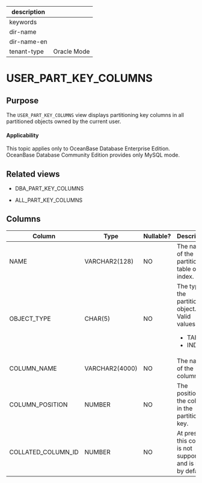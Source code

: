 | description ||
|---|---|
| keywords ||
| dir-name ||
| dir-name-en ||
| tenant-type | Oracle Mode |

# USER_PART_KEY_COLUMNS

Purpose
-----------

The `USER_PART_KEY_COLUMNS` view displays partitioning key columns in all partitioned objects owned by the current user.

<main id="notice" >
    <h4>Applicability</h4>
    <p>This topic applies only to OceanBase Database Enterprise Edition. OceanBase Database Community Edition provides only MySQL mode. </p>
  </main>

Related views
-------------

* DBA_PART_KEY_COLUMNS

* ALL_PART_KEY_COLUMNS

Columns
-------------

| **Column** | **Type** | **Nullable?** | **Description** |
|--------------------|----------------|----------------|----------------------------------------------------------------------------------------------------------------------------------|
| NAME | VARCHAR2(128) | NO | The name of the partitioned table or index. |
| OBJECT_TYPE | CHAR(5) | NO | The type of the partitioned object. Valid values: <ul><li> TABLE  </li> <li> INDEX   </li></ul> |
| COLUMN_NAME | VARCHAR2(4000) | NO | The name of the column. |
| COLUMN_POSITION | NUMBER | NO | The position of the column in the partitioning key. |
| COLLATED_COLUMN_ID | NUMBER | NO | At present, this column is not supported and is `NULL` by default. |
